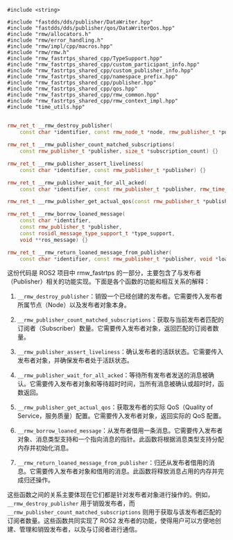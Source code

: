 ```
#include <string>

#include "fastdds/dds/publisher/DataWriter.hpp"
#include "fastdds/dds/publisher/qos/DataWriterQos.hpp"
#include "rmw/allocators.h"
#include "rmw/error_handling.h"
#include "rmw/impl/cpp/macros.hpp"
#include "rmw/rmw.h"
#include "rmw_fastrtps_shared_cpp/TypeSupport.hpp"
#include "rmw_fastrtps_shared_cpp/custom_participant_info.hpp"
#include "rmw_fastrtps_shared_cpp/custom_publisher_info.hpp"
#include "rmw_fastrtps_shared_cpp/namespace_prefix.hpp"
#include "rmw_fastrtps_shared_cpp/publisher.hpp"
#include "rmw_fastrtps_shared_cpp/qos.hpp"
#include "rmw_fastrtps_shared_cpp/rmw_common.hpp"
#include "rmw_fastrtps_shared_cpp/rmw_context_impl.hpp"
#include "time_utils.hpp"
```

##

```cpp
rmw_ret_t __rmw_destroy_publisher(
    const char *identifier, const rmw_node_t *node, rmw_publisher_t *publisher) {}

rmw_ret_t __rmw_publisher_count_matched_subscriptions(
    const rmw_publisher_t *publisher, size_t *subscription_count) {}

rmw_ret_t __rmw_publisher_assert_liveliness(
    const char *identifier, const rmw_publisher_t *publisher) {}

rmw_ret_t __rmw_publisher_wait_for_all_acked(
    const char *identifier, const rmw_publisher_t *publisher, rmw_time_t wait_timeout) {}

rmw_ret_t __rmw_publisher_get_actual_qos(const rmw_publisher_t *publisher, rmw_qos_profile_t *qos) {}

rmw_ret_t __rmw_borrow_loaned_message(
    const char *identifier,
    const rmw_publisher_t *publisher,
    const rosidl_message_type_support_t *type_support,
    void **ros_message) {}

rmw_ret_t __rmw_return_loaned_message_from_publisher(
    const char *identifier, const rmw_publisher_t *publisher, void *loaned_message) {}
```

这份代码是 ROS2 项目中 rmw_fastrtps 的一部分，主要包含了与发布者（Publisher）相关的功能实现。下面是各个函数的功能和相互关系的解释：

1. `__rmw_destroy_publisher`：销毁一个已经创建的发布者。它需要传入发布者所属节点（Node）以及发布者对象本身。

2. `__rmw_publisher_count_matched_subscriptions`：获取与当前发布者匹配的订阅者（Subscriber）数量。它需要传入发布者对象，返回匹配的订阅者数量。

3. `__rmw_publisher_assert_liveliness`：确认发布者的活跃状态。它需要传入发布者对象，并确保发布者处于活跃状态。

4. `__rmw_publisher_wait_for_all_acked`：等待所有发布者发送的消息被确认。它需要传入发布者对象和等待超时时间，当所有消息被确认或超时时，函数返回。

5. `__rmw_publisher_get_actual_qos`：获取发布者的实际 QoS（Quality of Service，服务质量）配置。它需要传入发布者对象，返回实际的 QoS 配置。

6. `__rmw_borrow_loaned_message`：从发布者借用一条消息。它需要传入发布者对象、消息类型支持和一个指向消息的指针。此函数将根据消息类型支持分配内存并初始化消息。

7. `__rmw_return_loaned_message_from_publisher`：归还从发布者借用的消息。它需要传入发布者对象和借用的消息。此函数将释放消息占用的内存并完成归还操作。

这些函数之间的关系主要体现在它们都是针对发布者对象进行操作的。例如，`__rmw_destroy_publisher` 用于销毁发布者，而 `__rmw_publisher_count_matched_subscriptions` 则用于获取与该发布者匹配的订阅者数量。这些函数共同实现了 ROS2 发布者的功能，使得用户可以方便地创建、管理和销毁发布者，以及与订阅者进行通信。
